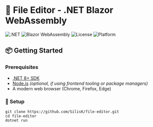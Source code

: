 # 📝 File Editor - .NET Blazor WebAssembly

![.NET](https://img.shields.io/badge/dotnet-8.0+-purple?logo=dotnet)
![Blazor WebAssembly](https://img.shields.io/badge/Blazor-WebAssembly-blueviolet?logo=blazor)
![License](https://img.shields.io/github/license/SilisK/file-editor)
![Platform](https://img.shields.io/badge/platform-Web%20Browser-lightgrey?logo=google-chrome)

## 📦 Getting Started

### Prerequisites

- [.NET 8+ SDK](https://dotnet.microsoft.com/en-us/download)
- [Node.js](https://nodejs.org/) *(optional, if using frontend tooling or package managers)*
- A modern web browser (Chrome, Firefox, Edge)

### 🚧 Setup

```
git clone https://github.com/SilisK/file-editor.git
cd file-editor
dotnet run
```
